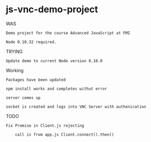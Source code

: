 js-vnc-demo-project
===================

WAS

	Demo project for the course Advanced JavaScript at FMI

	Node 0.10.32 required.

TRYING

	Update demo to current Node version 8.10.0

	

Working

	Packages have been updated

	npm install works and completes withut error

	server comes up 

	socket is created and logs into VNC Server with authenication 

TODO

	Fix Promise in Client.js rejecting

		call is from app.js Client.connect().then()




